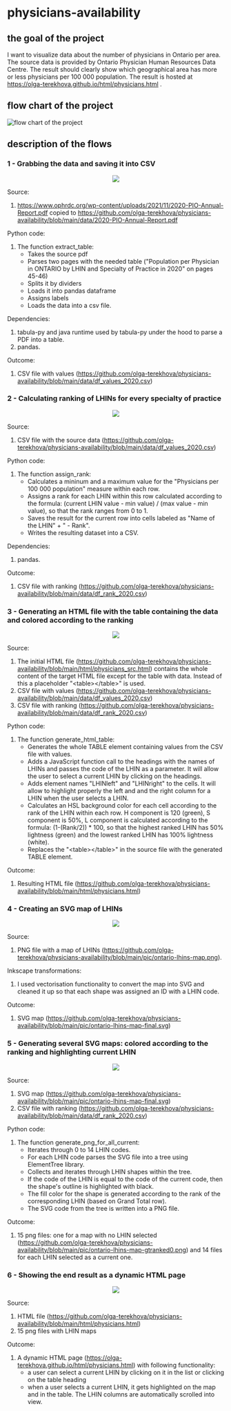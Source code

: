 # physicians-availability
## the goal of the project
I want to visualize data about the number of physicians in Ontario per area. The source data is provided by Ontario Physician Human Resources Data Centre. The result should clearly show which geographical area has more or less physicians per 100 000 population. The result is hosted at https://olga-terekhova.github.io/html/physicians.html .
## flow chart of the project
![flow chart of the project](https://github.com/olga-terekhova/physicians-availability/blob/main/docs/diagram.png)
## description of the flows
### 1 - Grabbing the data and saving it into CSV

<p align="center">
  <img src="docs/diagram-flow1.png">
</p>

Source: 
1. https://www.ophrdc.org/wp-content/uploads/2021/11/2020-PIO-Annual-Report.pdf copied to https://github.com/olga-terekhova/physicians-availability/blob/main/data/2020-PIO-Annual-Report.pdf

Python code:  
1. The function extract_table:
   - Takes the source pdf
   - Parses two pages with the needed table ("Population per Physician in ONTARIO by LHIN and Specialty of Practice in 2020" on pages 45-46)  
   - Splits it by dividers
   - Loads it into pandas dataframe
   - Assigns labels
   - Loads the data into a csv file.
  
Dependencies:  
1. tabula-py and java runtime used by tabula-py under the hood to parse a PDF into a table. 
2. pandas.

Outcome:
1. CSV file with values (https://github.com/olga-terekhova/physicians-availability/blob/main/data/df_values_2020.csv)


### 2 - Calculating ranking of LHINs for every specialty of practice

<p align="center">
  <img src="docs/diagram-flow2.png">
</p>

Source:
1. CSV file with the source data (https://github.com/olga-terekhova/physicians-availability/blob/main/data/df_values_2020.csv)

Python code:  
1. The function assign_rank:
   - Calculates a mininum and a maximum value for the "Physicians per 100 000 population" measure within each row.
   - Assigns a rank for each LHIN within this row calculated according to the formula: (current LHIN value - min value) / (max value - min value), so that the rank ranges from 0 to 1.
   - Saves the result for the current row into cells labeled as "Name of the LHIN" + " - Rank". 
   - Writes the resulting dataset into a CSV.

Dependencies: 
1. pandas.

Outcome:
1. CSV file with ranking (https://github.com/olga-terekhova/physicians-availability/blob/main/data/df_rank_2020.csv)

### 3 - Generating an HTML file with the table containing the data and colored according to the ranking

<p align="center">
  <img src="docs/diagram-flow3.png">
</p>

Source:
1. The initial HTML file (https://github.com/olga-terekhova/physicians-availability/blob/main/html/physicians_src.html) contains the whole content of the target HTML file except for the table with data. Instead of this a placeholder "&lt;table&gt;&lt;/table&gt;" is used.
2. CSV file with values (https://github.com/olga-terekhova/physicians-availability/blob/main/data/df_values_2020.csv)
3. CSV file with ranking (https://github.com/olga-terekhova/physicians-availability/blob/main/data/df_rank_2020.csv)

Python code:  
1. The function generate_html_table:
   - Generates the whole TABLE element containing values from the CSV file with values. 
   - Adds a JavaScript function call to the headings with the names of LHINs and passes the code of the LHIN as a parameter. It will allow the user to select a current LHIN by clicking on the headings. 
   - Adds element names "LHINleft" and "LHINright" to the cells. It will allow to highlight properly the left and and the right column for a LHIN when the user selects a LHIN.
   - Calculates an HSL background color for each cell according to the rank of the LHIN within each row. H component is 120 (green), S component is 50%, L component is calculated according to the formula: (1-(Rank/2)) * 100, so that the highest ranked LHIN has 50% lightness (green) and the lowest ranked LHIN has 100% lightness (white).
   - Replaces the "&lt;table&gt;&lt;/table&gt;" in the source file with the generated TABLE element.

Outcome:
1. Resulting HTML file (https://github.com/olga-terekhova/physicians-availability/blob/main/html/physicians.html)

### 4 - Creating an SVG map of LHINs

<p align="center">
  <img src="docs/diagram-flow4.png">
</p>

Source:
1. PNG file with a map of LHINs (https://github.com/olga-terekhova/physicians-availability/blob/main/pic/ontario-lhins-map.png).

Inkscape transformations:  
1. I used vectorisation functionality to convert the map into SVG and cleaned it up so that each shape was assigned an ID with a LHIN code. 

Outcome:
1. SVG map (https://github.com/olga-terekhova/physicians-availability/blob/main/pic/ontario-lhins-map-final.svg)

### 5 - Generating several SVG maps: colored according to the ranking and highlighting current LHIN

<p align="center">
  <img src="docs/diagram-flow5.png">
</p>

Source: 
1. SVG map (https://github.com/olga-terekhova/physicians-availability/blob/main/pic/ontario-lhins-map-final.svg)
2. CSV file with ranking (https://github.com/olga-terekhova/physicians-availability/blob/main/data/df_rank_2020.csv)

Python code:  
1. The function generate_png_for_all_current:
   - Iterates through 0 to 14 LHIN codes.
   - For each LHIN code parses the SVG file into a tree using ElementTree library.
   - Collects and iterates through LHIN shapes within the tree.
   - If the code of the LHIN is equal to the code of the current code, then the shape's outline is highlighted with black.
   - The fill color for the shape is generated according to the rank of the corresponding LHIN (based on Grand Total row).
   - The SVG code from the tree is written into a PNG file. 

Outcome:
1. 15 png files: one for a map with no LHIN selected (https://github.com/olga-terekhova/physicians-availability/blob/main/pic/ontario-lhins-map-gtranked0.png) and 14 files for each LHIN selected as a current one.

### 6 - Showing the end result as a dynamic HTML page

<p align="center">
  <img src="docs/diagram-flow6.png">
</p>

Source:
1. HTML file (https://github.com/olga-terekhova/physicians-availability/blob/main/html/physicians.html)
2. 15 png files with LHIN maps

Outcome:
1. A dynamic HTML page (https://olga-terekhova.github.io/html/physicians.html) with following functionality:
   - a user can select a current LHIN by clicking on it in the list or clicking on the table heading
   - when a user selects a current LHIN, it gets highlighted on the map and in the table. The LHIN columns are automatically scrolled into view. 
